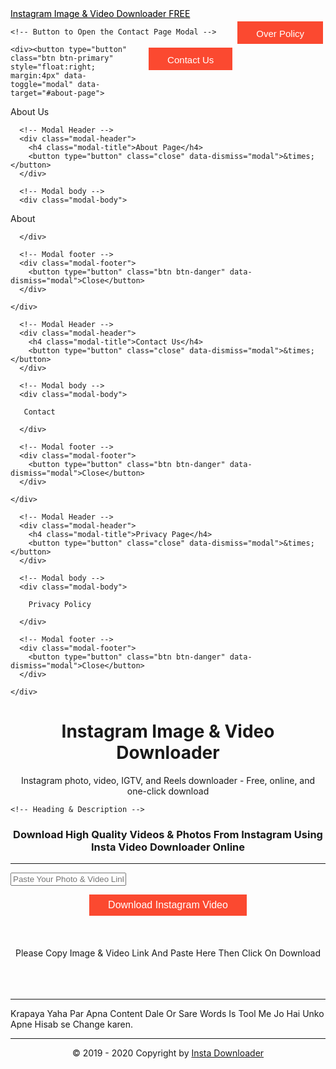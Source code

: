 <!DOCTYPE html>
<?xml version="1.0" encoding="UTF-8" ?> 
<html class='ltr' dir='ltr' xmlns='http://www.w3.org/1999/xhtml' xmlns:b='http://www.google.com/2005/gml/b' xmlns:data='http://www.google.com/2005/gml/data' xmlns:expr='http://www.google.com/2005/gml/expr'>
<head>
<title>instagram video downloader</title>
<meta name="Description" content="">
<meta name="Keywords" content="">
<meta http-equiv="Content-Type" content="text/html; charset=utf-8">
<meta name="viewport" content="width=device-width, initial-scale=1.0">
<meta name="robots" content="index, follow" />
<meta name="googlebot" content="index, follow, max-snippet:-1, max-image-preview:large, max-video-preview:-1" />
<meta name="bingbot" content="index, follow, max-snippet:-1, max-image-preview:large, max-video-preview:-1" />
<link rel="icon" href="" type="image/gif" sizes="16x16">
<link rel="stylesheet" href="https://maxcdn.bootstrapcdn.com/bootstrap/3.4.1/css/bootstrap.min.css">

  <style>
    .btn {
  line-height: 24px;
  height: 36px;
  font-size: 15px;
  vertical-align: top;
}

  </style>
  
</head>
<script async src="https://pagead2.googlesyndication.com/pagead/js/adsbygoogle.js?client=ca-pub-9584553295297499"
     crossorigin="anonymous"></script>
<body>
  
<nav class="navbar navbar-default">
  <div class="container-fluid">
    <div class="navbar-header">
      <a class="navbar-brand" style=color:black href="#">Instagram Image & Video Downloader FREE</a>
    </div>
    
<!-- Button to Open the Privacy Page Modal -->
<div><button type="button" class="btn btn-primary" style="float:right;margin:4px" data-toggle="modal" data-target="#privacy-page">
 Over Policy
</button></div>
    
    <!-- Button to Open the Contact Page Modal -->
<div><button type="button" class="btn btn-primary" style="float:right;margin:4px" data-toggle="modal" data-target="#Contact-Us">
  Contact Us
</button></div>
    
    <div><button type="button" class="btn btn-primary" style="float:right; margin:4px" data-toggle="modal" data-target="#about-page">
  About Us
  </button></div>

  </div>
</nav>

                  
<style id='page-skin-1' type='text/css'>

button {
  background-color: #FB4930; /* Red */
  border: none;
  color: white;
  padding: 8px 30px;
  text-align: center;
  text-decoration: none;
  display: inline-block;
  font-size: 16px;
}

</style>
<link href='https://fonts.googleapis.com/css?family=Oswald' rel='stylesheet' type='text/css'> 
<script src="https://ajax.googleapis.com/ajax/libs/jquery/1.11.1/jquery.min.js"></script>
<script src="https://ajax.googleapis.com/ajax/libs/jquery/3.5.1/jquery.min.js"></script>
<script src="https://maxcdn.bootstrapcdn.com/bootstrap/3.4.1/js/bootstrap.min.js"></script>
  
  

<!-- About page Modal -->
<!-- The Modal -->
<div class="modal" id="about-page">
  <div class="modal-dialog modal-lg">
    <div class="modal-content">

      <!-- Modal Header -->
      <div class="modal-header">
        <h4 class="modal-title">About Page</h4>
        <button type="button" class="close" data-dismiss="modal">&times;</button>
      </div>

      <!-- Modal body -->
      <div class="modal-body">

About

      </div>

      <!-- Modal footer -->
      <div class="modal-footer">
        <button type="button" class="btn btn-danger" data-dismiss="modal">Close</button>
      </div>

    </div>
  </div>
</div>
<!-- End About page Modal -->

<!-- Contact Modal -->
<!-- The Modal -->
<div class="modal" id="Contact-Us">
  <div class="modal-dialog modal-lg">
    <div class="modal-content">

      <!-- Modal Header -->
      <div class="modal-header">
        <h4 class="modal-title">Contact Us</h4>
        <button type="button" class="close" data-dismiss="modal">&times;</button>
      </div>

      <!-- Modal body -->
      <div class="modal-body">
       
	   Contact
	   
      </div>

      <!-- Modal footer -->
      <div class="modal-footer">
        <button type="button" class="btn btn-danger" data-dismiss="modal">Close</button>
      </div>

    </div>
  </div>
</div>
<!-- End privacy page Modal -->

<!-- privacy page Modal -->
<!-- The Modal -->
<div class="modal" id="privacy-page">
  <div class="modal-dialog modal-lg">
    <div class="modal-content">

      <!-- Modal Header -->
      <div class="modal-header">
        <h4 class="modal-title">Privacy Page</h4>
        <button type="button" class="close" data-dismiss="modal">&times;</button>
      </div>

      <!-- Modal body -->
      <div class="modal-body">
        
		Privacy Policy
		
      </div>

      <!-- Modal footer -->
      <div class="modal-footer">
        <button type="button" class="btn btn-danger" data-dismiss="modal">Close</button>
      </div>

    </div>
  </div>
</div>
<!-- End privacy page Modal -->




<!-- Heading & Description -->


<div class="generator">
  <div class="generator__questions">
   <h1 style="text-align: center;">Instagram Image & Video Downloader</h1>

  <center>
<p>
Instagram photo, video, IGTV, and Reels downloader - Free, online, and one-click download
  </p></center>
    
    <!-- Heading & Description -->
   <center> <h3>

Download High Quality Videos & Photos From Instagram Using Insta Video Downloader Online

</h3></center>
       <hr>
	   
<!-- Main Script -->

  <div class='container'>
<table style='width: 100%;'>
  
<input class="form-control col-lg-6" id="getUrl" placeholder="Paste Your Photo & Video Link Here" type="url" value="" /><br />   

  <p></p>
<center><button class='download btn-outline' type="submit" onclick='getMedia()'>Download Instagram Video</button></center><br />
<br />
<section align="center" id="downloadResult"><br />
<div class="insta-image-placeholder"></div>Please Copy Image & Video Link And Paste Here Then Click On Download</section><br />
<br />
<div class="dummyData"></div><!--Theme Functions JS--><br />
  
  
<script>
   const render = document.querySelector('#downloadResult');
   const TECHBHAVESH = document.querySelector('.dummyData');
var pattern = new RegExp('https://www.instagram.com/(.+?)');
  

function getMedia() {
    console.log('Inside function');
render.innerHTML = `<div class="insta-image-placeholder">
`;
//novalue
  // get input value
  let url = document.getElementById("getUrl").value;
   console.log(url);
 if(url.match(pattern)){
    console.log('Inside Patter');
 if (url) {
      console.log('Inside Url');

    fetch(url).
    then(r => r.text()).
    then(r => {
      // render html
          console.log('Inside fetch');
   
   TECHBHAVESH.innerHTML = r;

      // wait, find meta and create video or image
      let w = setTimeout(() => {
        let v = document.querySelector('meta[property="og:video"]');
        if (v) {
          createVideo(v);
        } else {
          let img = document.querySelector('meta[property="og:image"]');
          if (img) {
            createImg(img);
          } else {
document.querySelector('#getUrl').setAttribute('placeholder', 'Invalid address, use a proper Instagram link'); document.getElementById("getUrl").value = "";
document.getElementById("getUrl").focus();
alert("Error extracting Instagram image or video.");
          };
        }
        clearTimeout(w);
      }, 200);
    });
   } 
}
else {
    document.querySelector('#getUrl').setAttribute('placeholder', 'Invalid address, use a proper Insagram link');
document.getElementById("getUrl").value = "";
document.getElementById("getUrl").focus(); 
  }
};
  
  // create video
const createVideo = data => {
  let v = document.createElement('video');
  v.id = "instavideo";
  v.src = data.content; 
  v.controls = true;
  v.autoplay = true;
  console.log("Inside Create Video");
  // create info
  let info = document.createElement('p');
  info.textContent = "Click the right button on the image and select save As Option";
 
  render.innerHTML = ""; 
  render.appendChild(v);
  render.appendChild(info);
 
};
// create image
const createImg = data => {
  // create image
  let i = document.createElement('img');
  i.id = "instaImg";
  i.src = data.content;
 
    console.log("Inside Create Img")

  // create info
  let info = document.createElement('p');
  info.textContent = "Click the right button on the image and select save image Option";
 
  render.innerHTML = ""; 
  render.appendChild(i);  
  render.appendChild(info); 
 
};

</script>
<!-- Main Script -->
  
 <!-- Paste Details Here -->
  <hr>
<p> Krapaya Yaha Par Apna Content Dale Or Sare Words Is Tool Me Jo Hai Unko Apne Hisab se Change karen. </p>
 <!-- Paste Details Here -->
 
<hr>
 
 <center><div class="py-4 text-center bg-white">
    <p>
      &copy; 2019 - <span id="copy-year">2020</span> Copyright by
      <a class="fancy text generator" href="">Insta Downloader</a>
	</p>
  </div></center>
  

</body>
</html>

